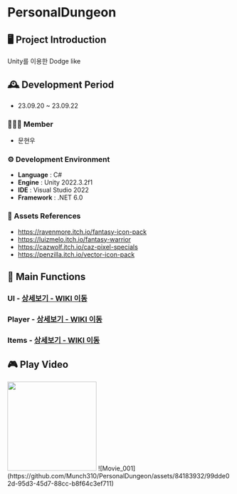 # PersonalDungeon
## 🖥️ Project Introduction


Unity를 이용한 Dodge like
<br>

## 🕰️ Development Period
* 23.09.20 ~ 23.09.22

### 🧑‍🤝‍🧑 Member
 - 문현우

### ⚙️ Development Environment
- **Language** : C#
- **Engine** : Unity 2022.3.2f1
- **IDE** : Visual Studio 2022
- **Framework** : .NET 6.0

### 📜 Assets References
- https://ravenmore.itch.io/fantasy-icon-pack
- https://luizmelo.itch.io/fantasy-warrior
- https://cazwolf.itch.io/caz-pixel-specials
- https://penzilla.itch.io/vector-icon-pack

## 📌 Main Functions
### UI - <a href="https://github.com/NBCampUnityA05/SaveTheUndead/wiki/1-%E2%80%90-GameManger" >상세보기 - WIKI 이동</a>

### Player - <a href="https://github.com/NBCampUnityA05/SaveTheUndead/wiki/2-%E2%80%90-PlayerManager" >상세보기 - WIKI 이동</a>

### Items - <a href="https://github.com/NBCampUnityA05/SaveTheUndead/wiki/3-%E2%80%90-LifeManager" >상세보기 - WIKI 이동</a>

## 🎮 Play Video
<img src="https://github.com/Munch310/PersonalDungeon/assets/84183932/99dde02d-95d3-45d7-88cc-b8f64c3ef711" style="width:200px">
</img>
![Movie_001](https://github.com/Munch310/PersonalDungeon/assets/84183932/99dde02d-95d3-45d7-88cc-b8f64c3ef711)
